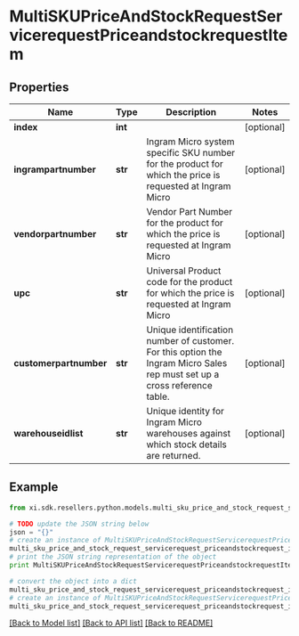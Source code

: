 # MultiSKUPriceAndStockRequestServicerequestPriceandstockrequestItem


## Properties

Name | Type | Description | Notes
------------ | ------------- | ------------- | -------------
**index** | **int** |  | [optional] 
**ingrampartnumber** | **str** | Ingram Micro system specific SKU number for the product for which the price is requested at Ingram Micro | [optional] 
**vendorpartnumber** | **str** | Vendor Part Number for the product for which the price is requested at Ingram Micro | [optional] 
**upc** | **str** | Universal Product code for the product for which the price is requested at Ingram Micro | [optional] 
**customerpartnumber** | **str** | Unique identification number of customer. For this option the Ingram Micro Sales rep must set up a cross reference table.  | [optional] 
**warehouseidlist** | **str** | Unique identity for Ingram Micro warehouses against which stock details are returned. | [optional] 

## Example

```python
from xi.sdk.resellers.python.models.multi_sku_price_and_stock_request_servicerequest_priceandstockrequest_item import MultiSKUPriceAndStockRequestServicerequestPriceandstockrequestItem

# TODO update the JSON string below
json = "{}"
# create an instance of MultiSKUPriceAndStockRequestServicerequestPriceandstockrequestItem from a JSON string
multi_sku_price_and_stock_request_servicerequest_priceandstockrequest_item_instance = MultiSKUPriceAndStockRequestServicerequestPriceandstockrequestItem.from_json(json)
# print the JSON string representation of the object
print MultiSKUPriceAndStockRequestServicerequestPriceandstockrequestItem.to_json()

# convert the object into a dict
multi_sku_price_and_stock_request_servicerequest_priceandstockrequest_item_dict = multi_sku_price_and_stock_request_servicerequest_priceandstockrequest_item_instance.to_dict()
# create an instance of MultiSKUPriceAndStockRequestServicerequestPriceandstockrequestItem from a dict
multi_sku_price_and_stock_request_servicerequest_priceandstockrequest_item_form_dict = multi_sku_price_and_stock_request_servicerequest_priceandstockrequest_item.from_dict(multi_sku_price_and_stock_request_servicerequest_priceandstockrequest_item_dict)
```
[[Back to Model list]](../README.md#documentation-for-models) [[Back to API list]](../README.md#documentation-for-api-endpoints) [[Back to README]](../README.md)


